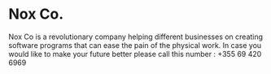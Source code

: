 # Nox Co.
Nox Co is a revolutionary company helping different businesses on creating software  programs that can ease the pain of the physical work. In case you would like to make your future better please call this number : 
+355 69 420 6969
